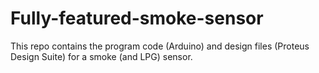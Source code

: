 # Fully-featured-smoke-sensor
This repo contains the program code (Arduino) and design files (Proteus Design Suite) for a smoke (and LPG) sensor.
